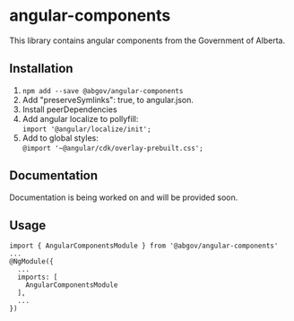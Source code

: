 # angular-components

This library contains angular components from the Government of Alberta.

## Installation

1. ```npm add --save @abgov/angular-components```  
2. Add "preserveSymlinks": true, to angular.json.  
3. Install peerDependencies
4. Add angular localize to pollyfill:  
```import '@angular/localize/init';```
5. Add to global styles:  
```@import '~@angular/cdk/overlay-prebuilt.css';```

## Documentation

Documentation is being worked on and will be provided soon.

## Usage

```
import { AngularComponentsModule } from '@abgov/angular-components'
...
@NgModule({
  ...
  imports: [
    AngularComponentsModule
  ],
  ...
})
```
